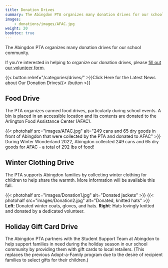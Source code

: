 ```yaml
---
title: Donation Drives
summary: The Abingdon PTA organizes many donation drives for our school community.
images:
    - donations/images/AFAC.jpg
weight: 20
booktoc: true
---
```


The Abingdon PTA organizes many donation drives for our school community.

If you're interested in helping to organize our donation drives, please [fill out our volunteer form](https://docs.google.com/forms/d/e/1FAIpQLSf50HFDkNfDxP5VfE2LzsxKbUPZdmRGQTeNEUhXkU_qLCLWZQ/viewform?usp=sf_link).

{{< button relref="/categories/drives/" >}}Click Here for the Latest News about Our Donation Drives{{< /button >}}

## Food Drive

The PTA organizes canned food drives, particularly during school events. A bin is placed in an accessible location and its contents are donated to the Arlington Food Assistance Center (AFAC).

{{< photohalf src="images/AFAC.jpg" alt="249 cans and 65 dry goods in front of Abingdon that were collected by the PTA and donated to AFAC" >}}  
During Winter Wonderland 2022, Abingdon collected 249 cans and 65 dry goods for AFAC - a total of 292 lbs of food!

## Winter Clothing Drive

The PTA supports Abingdon families by collecting winter clothing for children to help share the warmth. More information will be available this fall.

{{< photohalf src="images/Donation1.jpg" alt="Donated jackets" >}}
{{< photohalf src="images/Donation2.jpg" alt="Donated, knitted hats" >}}  
**Left**: Donated winter coats, gloves, and hats. **Right**: Hats lovingly knitted and donated by a dedicated volunteer.

## Holiday Gift Card Drive

The Abingdon PTA partners with the Student Support Team at Abingdon to help support families in need during the holiday season in our school community by providing them with gift cards to local retailers. (This replaces the previous Adopt-a-Family program due to the desire of recipient families to select gifts for their children.)
<!--
## School Supplies Drive

The PTA raises money for school supplies for children whose families cannot afford them.

![Twitter post describing the school supplies drive](images/1289217662661214208.webp)

## Mask Drive

The PTA raised money to buy high-filtration masks to students, and also collected new masks in packaging to provide to students.

![Twitter post describing the mask drive](images/1455565332261883910.webp)
-->